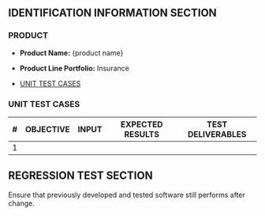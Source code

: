 
## IDENTIFICATION INFORMATION SECTION

### PRODUCT

- **Product Name:** {product name}
- **Product Line Portfolio:** Insurance




- [UNIT TEST CASES](#unit-test-cases)

### UNIT TEST CASES

| \#  | OBJECTIVE | INPUT | EXPECTED RESULTS | TEST DELIVERABLES |
| --- | --------- | ----- | ---------------- | ----------------- |
| 1   |           |       |                  |                   |

## REGRESSION TEST SECTION

Ensure that previously developed and tested software still performs after change.
